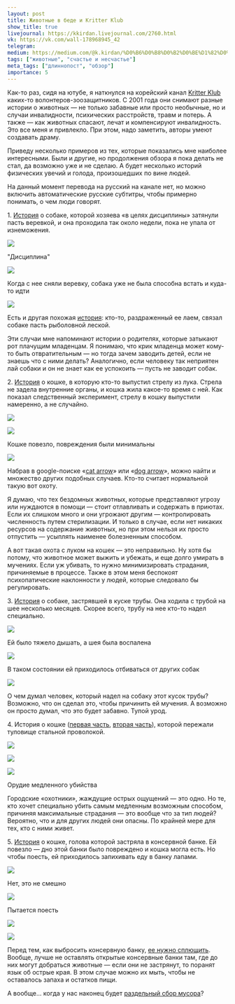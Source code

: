 ```yaml
---
layout: post
title: Животные в беде и Kritter Klub
show_title: true
livejournal: https://kkirdan.livejournal.com/2760.html
vk: https://vk.com/wall-178968945_42
telegram: 
medium: https://medium.com/@k.kirdan/%D0%B6%D0%B8%D0%B2%D0%BE%D1%82%D0%BD%D1%8B%D0%B5-%D0%B2-%D0%B1%D0%B5%D0%B4%D0%B5-%D0%B8-kritter-klub-3d82d757bc2d
tags: ["животные", "счастье и несчастье"]
meta_tags: ["длиннопост", "обзор"]
importance: 5
---
```

Как-то раз, сидя на ютубе, я наткнулся на корейский канал [Kritter Klub](https://www.youtube.com/channel/UC6zbH1Z4G32bBV9wyK6ikPA) каких-то волонтеров-зоозащитников. С 2001 года они снимают разные истории о животных — не только забавные или просто необычные, но и случаи инвалидности, психических расстройств, травм и потерь. А также — как животных спасают, лечат и компенсируют инвалидность. Это все меня и привлекло. При этом, надо заметить, авторы умеют создавать драму.

Приведу несколько примеров из тех, которые показались мне наиболее интересными. Были и другие, но продолжения обзора я пока делать не стал, да возможно уже и не сделаю. А будет несколько историй физических увечий и голода, произошедших по вине людей.

На данный момент перевода на русский на канале нет, но можно включить автоматические русские субтитры, чтобы примерно понимать, о чем люди говорят.

1. [История](https://www.youtube.com/watch?v=N45qeBAjXTc) о собаке, которой хозяева «в целях дисциплины» затянули пасть веревкой, и она проходила так около недели, пока не упала от изнеможения.

![](https://sun9-50.userapi.com/impg/WJp-NaMzGtfeDQ9TZXGkuYZ4O_llMTiSxxndkA/PqkEGZMopzw.jpg?size=807x454&quality=96&sign=a9809c522f2765975372069025b23e12&type=album)

"Дисциплина"

![](https://sun9-31.userapi.com/impg/TTuzILFRN14oRdFRKYxLKP9ruStaA5ILry9MaA/9H3Rlhtq9ik.jpg?size=807x454&quality=96&sign=6d5872a63a5997d9efe79b09cc1bd1e7&type=album)

Когда с нее сняли веревку, собака уже не была способна встать и куда-то идти 

![](https://sun9-7.userapi.com/impg/SDFFadPTS3jOSf--tunN1gZdnd3BsGScawUcbQ/rGXZsIvcVJo.jpg?size=807x454&quality=96&sign=cf8c2c72a60d3a4376889e3c049a6906&type=album)

Есть и другая похожая [история](https://www.youtube.com/watch?v=fPx331rD_IY): кто-то, раздраженный ее лаем, связал собаке пасть рыболовной леской.

Эти случаи мне напоминают истории о родителях, которые затыкают рот плачущим младенцам. Я понимаю, что крик младенца может кому-то быть отвратительным — но тогда зачем заводить детей, если не знаешь что с ними делать? Аналогично, если человеку так неприятен лай собаки и он не знает как ее успокоить — пусть не заводит собак.

2. [История](https://www.youtube.com/watch?v=-xaOUdaR_3w) о кошке, в которую кто-то выпустил стрелу из лука. Стрела не задела внутренние органы, и кошка жила какое-то время с ней. Как показал следственный эксперимент, стрелу в кошку выпустили намеренно, а не случайно.

![](https://sun9-73.userapi.com/impg/HMGroKsVVk41GoqPeEX595Cyaw8NiB-wgOQ3yw/7pQ1UZUAqmk.jpg?size=807x454&quality=96&sign=1a4637ad7b7a40b6b29541537f88e13f&type=album)

![](https://sun9-58.userapi.com/impg/yPWLvGxwWNs74uhgL--mTsshJFVwP-iattFXaQ/6gIkqKaiH2A.jpg?size=807x454&quality=96&sign=88093962ddec944c6c484f5a3d43ea98&type=album)

Кошке повезло, повреждения были минимальны

![](https://sun9-4.userapi.com/impg/r1yjd62Ul5EutMCKuvHanna7KC7N7C6qFTK82A/smGplE5NCek.jpg?size=807x454&quality=96&sign=3cf2b802e24c140a0a524313946520a1&type=album)

Набрав в google-поиске «[cat arrow](https://www.google.com/search?q=cat+arrow&tbm=isch&source=univ&sa=X&ved=2ahUKEwj0oMOR5ZHiAhUDiIsKHZF3AtIQsAR6BAgHEAE&biw=1366&bih=654)» или «[dog arrow](https://www.google.com/search?q=dog+arrow&tbm=isch&source=univ&sa=X&ved=2ahUKEwiV55S05ZHiAhUKx4sKHSroCuAQsAR6BAgIEAE&biw=1366&bih=654)», можно найти и множество других подобных случаев. Кто-то считает нормальной такую вот охоту.

Я думаю, что тех бездомных животных, которые представляют угрозу или нуждаются в помощи — стоит отлавливать и содержать в приютах. Если их слишком много и они угрожают другим — контролировать численность путем стерилизации. И только в случае, если нет никаких ресурсов на содержание животных, но при этом нельзя их просто отпустить — усыплять наименее болезненным способом.

А вот такая охота с луком на кошек — это неправильно. Ну хотя бы потому, что животное может выжить и убежать, и еще долго умирать в мучениях. Если уж убивать, то нужно минимизировать страдания, причиняемые в процессе. Также в этом меня беспокоят психопатические наклонности у людей, которые следовало бы регулировать.

3. [История](https://www.youtube.com/watch?v=IPFd4bJ-w_g) о собаке, застрявшей в куске трубы. Она ходила с трубой на шее несколько месяцев. Скорее всего, трубу на нее кто-то надел специально.

![](https://sun9-9.userapi.com/impg/kUOcSBfvrJljE6sc4S5xAdHsI90x224Zi2u0TA/YssE_w-ueOg.jpg?size=807x454&quality=96&sign=78aa7de1edacd0bdfae1fe2094362533&type=album)

Ей было тяжело дышать, а шея была воспалена

![](https://sun9-24.userapi.com/impg/GzeqogkzLRWco_WTseC9_G-rqPvpTZvqcXUR4A/5B2MLtR28sY.jpg?size=807x454&quality=96&sign=6156acf54956e7158873aa25ec5948d2&type=album)

В таком состоянии ей приходилось отбиваться от других собак

![](https://sun9-67.userapi.com/impg/KL80iP1jrqwCrAZthBJv-CjzxSn6Nq6cJKWxFg/Zy1iuXgU3x8.jpg?size=807x454&quality=96&sign=df057a4a0508f0e8badae73a2ebb5bc6&type=album)

О чем думал человек, который надел на собаку этот кусок трубы? Возможно, что он сделал это, чтобы причинить ей мучения. А возможно он просто думал, что это будет забавно. Тупой урод.

4\. История о кошке ([первая часть](https://www.youtube.com/watch?v=ErtnpU9dryw), [вторая часть](https://www.youtube.com/watch?v=q7LyFm2U3A4)), которой пережали туловище стальной проволокой.

![](https://sun9-51.userapi.com/impg/MSIengYQ8Iu5OxcMBBKjAEqF6iinCRTUFJxV0w/DxCoTfAUd8w.jpg?size=807x454&quality=96&sign=75cb5ae504523941f8902058255837a4&type=album)

![](https://sun9-33.userapi.com/impg/Iia4n7VK4840DHIKr0Zd8Sfhm07rz9zH11lOqQ/oaxTsvQYZiw.jpg?size=807x454&quality=96&sign=e6ed07ae505da979656d43252a2f2fbb&type=album)

![](https://sun9-15.userapi.com/impg/tcMfZmKM8KmTlcg-2AV-3iWy2vCc1gvQdsc9sA/Z-h30dyqO8s.jpg?size=807x454&quality=96&sign=334159d9be33375251fea2f2dc89ce03&type=album)

Орудие медленного убийства

Городские «охотники», жаждущие острых ощущений — это одно. Но те, кто хочет специально убить самым медленным возможным способом, причиняя максимальные страдания — это вообще что за тип людей? Вероятно, что и для других людей они опасны. По крайней мере для тех, кто с ними живет.

5. [История](https://www.youtube.com/watch?v=PIvfXQkscgo) о кошке, голова которой застряла в консервной банке. Ей повезло — дно этой банки было повреждено и кошка могла есть. Но чтобы поесть, ей приходилось запихивать еду в банку лапами.

![](https://sun9-48.userapi.com/impg/FlPq9oLka_6dSXI3LRzGL7NFHNPb63nSw1R1Ow/--_gUg-8vWQ.jpg?size=807x454&quality=96&sign=0fc9f96316feb16ad1399e50e6283d93&type=album)

Нет, это не смешно

![](https://sun9-12.userapi.com/impg/YKvBPcTkz7vilLEa11r3KVjbw4qiErct63NUnw/iKo31vQ_S_4.jpg?size=807x454&quality=96&sign=7878f5eea10392acca72a97c625f2f83&type=album)

Пытается поесть

![](https://sun9-43.userapi.com/impg/g6xiM7b-2oG5zqSB9jeqAiazZzYc2RFRMOWs7Q/ceIctZ_Z0ao.jpg?size=807x454&quality=96&sign=ea75d29f1feb6037ade7c8d0a6b704d0&type=album)

![](https://sun9-61.userapi.com/impg/XaxGtsUJdfaJeTP3S5eG69iK3iCJ2oCUj60guA/GlVe39nC5iI.jpg?size=807x454&quality=96&sign=858e18fbfa6cac56bf9dc1c38f383c1d&type=album)

Перед тем, как выбросить консервную банку, [ее нужно сплющить](https://vk.com/topic-83599782_33301186). Вообще, лучше не оставлять открытые консервные банки там, где до них могут добраться животные — если они не застрянут, то поранят язык об острые края. В этом случае можно их мыть, чтобы не оставалось запаха и остатков пищи.

А вообще... когда у нас наконец будет [раздельный сбор мусора](https://lifehacker.ru/razdelnyj-sbor-musora/)?